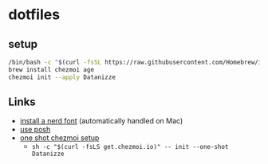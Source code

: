 # dotfiles

## setup

```bash
/bin/bash -c "$(curl -fsSL https://raw.githubusercontent.com/Homebrew/install/HEAD/install.sh)"
brew install chezmoi age
chezmoi init --apply Datanizze
```

## Links

- [install a nerd font](https://ohmyposh.dev/docs/installation/fonts) (automatically handled on Mac)
- [use posh](https://ohmyposh.dev/docs/installation/prompt)
- [one shot chezmoi setup](https://www.chezmoi.io/user-guide/daily-operations/#install-chezmoi-and-your-dotfiles-on-a-new-machine-with-a-single-command)
  - `sh -c "$(curl -fsLS get.chezmoi.io)" -- init --one-shot Datanizze`
